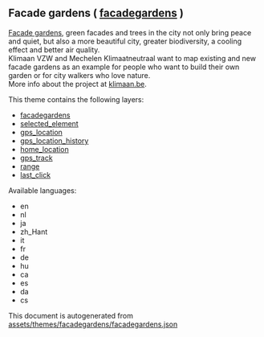 [//]: # (WARNING: this file is automatically generated. Please find the sources at the bottom and edit those sources)

 Facade gardens ( [facadegardens](https://mapcomplete.osm.be/facadegardens) ) 
------------------------------------------------------------------------------



<a href='https://nl.wikipedia.org/wiki/Geveltuin' target=_blank>Facade gardens</a>, green facades and trees in the city not only bring peace and quiet, but also a more beautiful city, greater biodiversity, a cooling effect and better air quality. <br/> Klimaan VZW and Mechelen Klimaatneutraal want to map existing and new facade gardens as an example for people who want to build their own garden or for city walkers who love nature.<br/>More info about the project at <a href='https://klimaan.be/' target=_blank>klimaan.be</a>.

This theme contains the following layers:



  - [facadegardens](../Layers/facadegardens.md)
  - [selected_element](../Layers/selected_element.md)
  - [gps_location](../Layers/gps_location.md)
  - [gps_location_history](../Layers/gps_location_history.md)
  - [home_location](../Layers/home_location.md)
  - [gps_track](../Layers/gps_track.md)
  - [range](../Layers/range.md)
  - [last_click](../Layers/last_click.md)


Available languages:



  - en
  - nl
  - ja
  - zh_Hant
  - it
  - fr
  - de
  - hu
  - ca
  - es
  - da
  - cs
 

This document is autogenerated from [assets/themes/facadegardens/facadegardens.json](https://github.com/pietervdvn/MapComplete/blob/develop/assets/themes/facadegardens/facadegardens.json)

